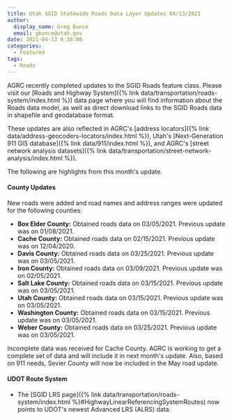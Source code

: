 ```yaml
---
title: Utah SGID Statewide Roads Data Layer Updates 04/13/2021
author:
  display_name: Greg Bunce
  email: gbunce@utah.gov
date: 2021-04-13 8:30:00
categories:
  - Featured
tags:
  - Roads
---
```


AGRC recently completed updates to the SGID Roads feature class. Please visit our [Roads and Highway System]({% link data/transportation/roads-system/index.html %}) data page where you will find information about the Roads data model, as well as direct download links to the SGID Roads data in shapefile and geodatabase format.

These updates are also reflected in AGRC's [address locators]({% link data/address-geocoders-locators/index.html %}), Utah's [Next-Generation 911 GIS database]({% link data/911/index.html %}), and AGRC's [street network analysis datasets]({% link data/transportation/street-network-analysis/index.html %}).

The following are highlights from this month's update.

#### County Updates

New roads were added and road names and address ranges were updated for the following counties:

- **Box Elder County:** Obtained roads data on 03/05/2021. Previous update was on 01/08/2021.
- **Cache County:** Obtained roads data on 02/15/2021. Previous update was on 12/04/2020.
- **Davis County:** Obtained roads data on 03/25/2021. Previous update was on 03/05/2021.
- **Iron County:** Obtained roads data on 03/09/2021. Previous update was on 02/05/2021.
- **Salt Lake County:** Obtained roads data on 03/15/2021. Previous update was on 03/05/2021.
- **Utah County:** Obtained roads data on 03/15/2021. Previous update was on 03/05/2021.
- **Washington County:** Obtained roads data on 03/15/2021. Previous update was on 03/05/2021.
- **Weber County:** Obtained roads data on 03/25/2021. Previous update was on 03/05/2021.

Incomplete data was received for Cache County. AGRC is working to get a complete set of data and will include it in next month's update. Also, based on 911 needs, Sevier County will now be included in the May road update.

#### UDOT Route System

- The [SGID LRS page]({% link data/transportation/roads-system/index.html %}#HighwayLinearReferencingSystemRoutes) now points to UDOT's newest Advanced LRS (ALRS) data.
